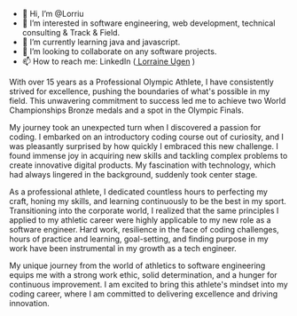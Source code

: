 - 👋 Hi, I’m @Lorriu
- 👀 I’m interested in software engineering, web development, technical consulting & Track & Field.
- 🌱 I’m currently learning java and javascript.
- 💞️ I’m looking to collaborate on any software projects.
- 📫 How to reach me: LinkedIn (<a href="https://www.linkedin.com/in/lorraine-ugen-03b08480/" target=”_blank” > Lorraine Ugen</a> )

With over 15 years as a Professional Olympic Athlete, I have consistently strived for excellence, pushing the boundaries of what's possible in my field. This unwavering commitment to success led me to achieve two World Championships Bronze medals and a spot in the Olympic Finals.

My journey took an unexpected turn when I discovered a passion for coding. I embarked on an introductory coding course out of curiosity, and I was pleasantly surprised by how quickly I embraced this new challenge. I found immense joy in acquiring new skills and tackling complex problems to create innovative digital products. My fascination with technology, which had always lingered in the background, suddenly took center stage.

As a professional athlete, I dedicated countless hours to perfecting my craft, honing my skills, and learning continuously to be the best in my sport. Transitioning into the corporate world, I realized that the same principles I applied to my athletic career were highly applicable to my new role as a software engineer. Hard work, resilience in the face of coding challenges, hours of practice and learning, goal-setting, and finding purpose in my work have been instrumental in my growth as a tech engineer.

My unique journey from the world of athletics to software engineering equips me with a strong work ethic, solid determination, and a hunger for continuous improvement. I am excited to bring this athlete's mindset into my coding career, where I am committed to delivering excellence and driving innovation.

<!---
Lorriu/Lorriu is a ✨ special ✨ repository because its `README.md` (this file) appears on your GitHub profile.
You can click the Preview link to take a look at your changes.
--->

